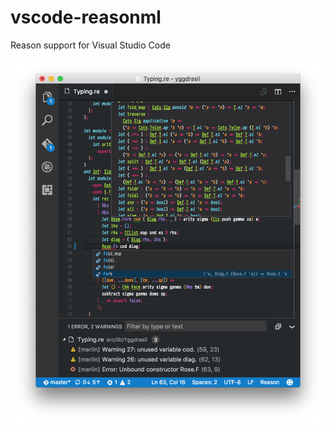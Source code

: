 # vscode-reasonml

Reason support for Visual Studio Code

![screenshot](https://github.com/freebroccolo/vscode-reasonml/raw/master/assets/screenshot.png)
